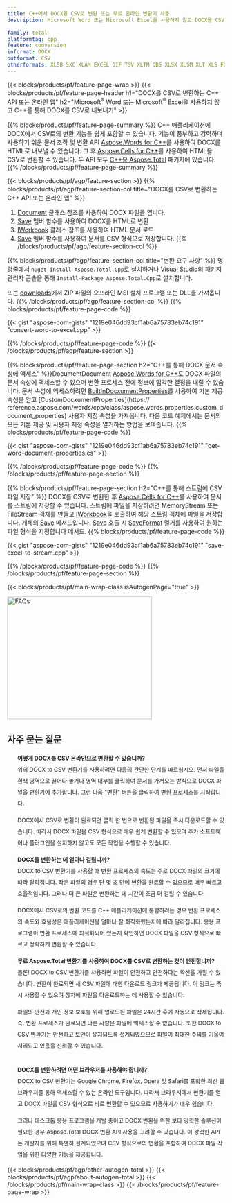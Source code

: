 ```yaml
---
title: C++에서 DOCX를 CSV로 변환 또는 무료 온라인 변환기 사용
description: Microsoft Word 또는 Microsoft Excel을 사용하지 않고 DOCX를 CSV로 변환하는 C++ API 또는 온라인 앱 또는 온라인. 코드를 통합하기 전에 무료 POT to CSV 온라인 변환기를 빠르게 테스트하십시오.

family: total
platformtag: cpp
feature: conversion
informat: DOCX
outformat: CSV
otherformats: XLSB SXC XLAM EXCEL DIF TSV XLTM ODS XLSX XLSM XLT XLS FODS XLTX
---
```

{{< blocks/products/pf/feature-page-wrap >}}
{{< blocks/products/pf/feature-page-header h1="DOCX를 CSV로 변환하는 C++ API 또는 온라인 앱" h2="Microsoft<sup>&reg;</sup> Word 또는 Microsoft<sup>&reg;</sup> Excel을 사용하지 않고 C++를 통해 DOCX를 CSV로 내보내기" >}}

{{% blocks/products/pf/feature-page-summary %}}
C++ 애플리케이션에 DOCX에서 CSV로의 변환 기능을 쉽게 포함할 수 있습니다. 기능이 풍부하고 강력하며 사용하기 쉬운 문서 조작 및 변환 API [Aspose.Words for C++](https://products.aspose.com/words/cpp/)를 사용하여 DOCX를 HTML로 내보낼 수 있습니다. 그 후 [Aspose.Cells for C++](https://products.aspose.com/cells/cpp/)를 사용하여 HTML을 CSV로 변환할 수 있습니다. 두 API 모두 [C++용 Aspose.Total](https://products.aspose.com/total/cpp/) 패키지에 있습니다. 
{{% /blocks/products/pf/feature-page-summary  %}}

{{< blocks/products/pf/agp/feature-section >}}
{{% blocks/products/pf/agp/feature-section-col title="DOCX를 CSV로 변환하는 C++ API 또는 온라인 앱" %}}
1. [Document](https://reference.aspose.com/words/cpp/class/aspose.words.document) 클래스 참조를 사용하여 DOCX 파일을 엽니다.
2. [Save](https://reference.aspose.com/words/cpp/class/aspose.words.document#save_string_saveformat) 멤버 함수를 사용하여 DOCX를 HTML로 변환
3. [IWorkbook](https://reference.aspose.com/cells/cpp/class/aspose.cells.i_workbook) 클래스 참조를 사용하여 HTML 문서 로드
4. [Save](https://reference.aspose.com/cells/cpp/class/aspose.cells.i_workbook#a5dc7de23f7ceba76a05dc1d49f51502e) 멤버 함수를 사용하여 문서를 CSV 형식으로 저장합니다.
{{% /blocks/products/pf/agp/feature-section-col %}}

{{% blocks/products/pf/agp/feature-section-col title="변환 요구 사항" %}}
명령줄에서 ```nuget install Aspose.Total.Cpp```로 설치하거나 Visual Studio의 패키지 관리자 콘솔을 통해 ```Install-Package Aspose.Total.Cpp```로 설치합니다.

또는 [downloads](https://releases.aspose.com/total/cpp)에서 ZIP 파일의 오프라인 MSI 설치 프로그램 또는 DLL을 가져옵니다.
{{% /blocks/products/pf/agp/feature-section-col %}}
{{% blocks/products/pf/feature-page-code %}}

{{< gist "aspose-com-gists" "1219e046dd93cf1ab6a75783eb74c191" "convert-word-to-excel.cpp" >}}



{{% /blocks/products/pf/feature-page-code %}}
{{< /blocks/products/pf/agp/feature-section >}}

{{% blocks/products/pf/feature-page-section  h2="C++를 통해 DOCX 문서 속성에 액세스" %}}DocumentDocument
[Aspose.Words for C++](https://products.aspose.com/words/cpp/)도 DOCX 파일의 문서 속성에 액세스할 수 있으며 변환 프로세스 전에 정보에 입각한 결정을 내릴 수 있습니다. 문서 속성에 액세스하려면 [BuiltInDocxumentProperties](https://reference.aspose.com/words/cpp/class/aspose.words.properties.built_in_document_properties)를 사용하여 기본 제공 속성을 얻고 [CustomDocxumentProperties](https:// reference.aspose.com/words/cpp/class/aspose.words.properties.custom_document_properties) 사용자 지정 속성을 가져옵니다. 다음 코드 예제에서는 문서의 모든 기본 제공 및 사용자 지정 속성을 열거하는 방법을 보여줍니다.
{{% blocks/products/pf/feature-page-code %}}

{{< gist "aspose-com-gists" "1219e046dd93cf1ab6a75783eb74c191" "get-word-document-properties.cs" >}}

{{% /blocks/products/pf/feature-page-code  %}}
{{% /blocks/products/pf/feature-page-section %}}

{{% blocks/products/pf/feature-page-section  h2="C++를 통해 스트림에 CSV 파일 저장" %}}
DOCX를 CSV로 변환한 후 [Aspose.Cells for C++](https://products.aspose.com/cells/cpp/)를 사용하여 문서를 스트림에 저장할 수 있습니다. 스트림에 파일을 저장하려면 MemoryStream 또는 FileStream 객체를 만들고 [IWorkbook](https://reference.aspose.com/cells/cpp/class/aspose.cells.i_workbook)을 호출하여 해당 스트림 객체에 파일을 저장합니다. 개체의 [Save](https://reference.aspose.com/cells/cpp/class/aspose.cells.i_workbook#a77072cfb929787df9ad1f38b02f58349) 메서드입니다. [Save](https://reference.aspose.com) 호출 시 [SaveFormat](https://reference.aspose.com/cells/cpp/namespace/aspose.cells#a11cae527e4e68f1adcac8f47ea64481a) 열거를 사용하여 원하는 파일 형식을 지정합니다 메서드.
{{% blocks/products/pf/feature-page-code %}}

{{< gist "aspose-com-gists" "1219e046dd93cf1ab6a75783eb74c191" "save-excel-to-stream.cpp" >}}

{{% /blocks/products/pf/feature-page-code  %}}
{{% /blocks/products/pf/feature-page-section %}}

{{< blocks/products/pf/main-wrap-class isAutogenPage="true" >}}
<style>.howtolist li{margin-right: 0!important;line-height: 26px;position: relative;margin-bottom: 10px;font-size: 13px;list-style-type: none;}</style>
<div class="col-md-12 tl bg-gray-dark howtolist section">
  <a class="anchor" name="faqpage"></a>
  <div class="container tl dflex" itemscope="" itemtype="https://schema.org/FAQPage">
      <div class="col-md-4 howtosectiongfx">
          <img class="social-panel-hide-on-mobile" src="https://www.groupdocs.cloud/templates/brand/images/groupdocs/conversion/groupdocs_conversion-brand.png" alt="FAQs" width="335" height="283">
      </div>
      <div class="howtosection col-md-8">
          <div>
              <h2>자주 묻는 질문</h2>
              <ul>
                  <li itemscope="" itemprop="mainEntity" itemtype="https://schema.org/Question">
                      <div>
                          <span itemprop="name"><b>어떻게 DOCX를 CSV 온라인으로 변환할 수 있습니까?</b></span>
                      </div>
                      <div itemscope="" itemprop="acceptedAnswer" itemtype="https://schema.org/Answer">
                          <span itemprop="text">위의 DOCX to CSV 변환기를 사용하려면 다음의 간단한 단계를 따르십시오. 먼저 파일을 흰색 영역으로 끌어다 놓거나 영역 내부를 클릭하여 문서를 가져오는 방식으로 DOCX 파일을 변환기에 추가합니다. 그런 다음 "변환" 버튼을 클릭하여 변환 프로세스를 시작합니다.<br />

DOCX에서 CSV로 변환이 완료되면 클릭 한 번으로 변환된 파일을 즉시 다운로드할 수 있습니다. 따라서 DOCX 파일을 CSV 형식으로 매우 쉽게 변환할 수 있으며 추가 소프트웨어나 플러그인을 설치하지 않고도 모든 작업을 수행할 수 있습니다.</span>
                      </div>
                  </li>
                  <li itemscope="" itemprop="mainEntity" itemtype="https://schema.org/Question">
                      <div>
                          <span itemprop="name"><b>DOCX를 변환하는 데 얼마나 걸립니까?</b></span>
                      </div>
                      <div itemscope="" itemprop="acceptedAnswer" itemtype="https://schema.org/Answer">
                          <span itemprop="text">DOCX to CSV 변환기를 사용할 때 변환 프로세스의 속도는 주로 DOCX 파일의 크기에 따라 달라집니다. 작은 파일의 경우 단 몇 초 만에 변환을 완료할 수 있으므로 매우 빠르고 효율적입니다. 그러나 더 큰 파일은 변환하는 데 시간이 조금 더 걸릴 수 있습니다.<br />

DOCX에서 CSV로의 변환 코드를 C++ 애플리케이션에 통합하려는 경우 변환 프로세스의 속도와 효율성은 애플리케이션을 얼마나 잘 최적화했는지에 따라 달라집니다. 응용 프로그램이 변환 프로세스에 최적화되어 있는지 확인하면 DOCX 파일을 CSV 형식으로 빠르고 정확하게 변환할 수 있습니다.</span>
                      </div>
                  </li>
                  <li itemscope="" itemprop="mainEntity" itemtype="https://schema.org/Question">
                      <div>
                          <span itemprop="name"><b>무료 Aspose.Total 변환기를 사용하여 DOCX를 CSV로 변환하는 것이 안전합니까?</b></span>
                      </div>
                      <div itemscope="" itemprop="acceptedAnswer" itemtype="https://schema.org/Answer">
                          <span itemprop="text">물론! DOCX to CSV 변환기를 사용하면 파일이 안전하고 안전하다는 확신을 가질 수 있습니다. 변환이 완료되면 새 CSV 파일에 대한 다운로드 링크가 제공됩니다. 이 링크는 즉시 사용할 수 있으며 장치에 파일을 다운로드하는 데 사용할 수 있습니다.<br />

파일의 안전과 개인 정보 보호를 위해 업로드된 파일은 24시간 후에 자동으로 삭제됩니다. 즉, 변환 프로세스가 완료되면 다른 사람은 파일에 액세스할 수 없습니다. 또한 DOCX to CSV 변환기는 안전하고 보안이 유지되도록 설계되었으므로 파일이 최대한 주의를 기울여 처리되고 있음을 신뢰할 수 있습니다.</span>
                      </div>
                  </li>                 
                  <li itemscope="" itemprop="mainEntity" itemtype="https://schema.org/Question">
                      <div>
                          <span itemprop="name"><b>DOCX를 변환하려면 어떤 브라우저를 사용해야 합니까?</b></span>
                      </div>
                      <div itemscope="" itemprop="acceptedAnswer" itemtype="https://schema.org/Answer">
                          <span itemprop="text">DOCX to CSV 변환기는 Google Chrome, Firefox, Opera 및 Safari를 포함한 최신 웹 브라우저를 통해 액세스할 수 있는 온라인 도구입니다. 따라서 브라우저에서 변환기를 열고 DOCX 파일을 CSV 형식으로 바로 변환할 수 있으므로 사용하기가 매우 쉽습니다.<br />

그러나 데스크톱 응용 프로그램을 개발 중이고 DOCX 변환을 위한 보다 강력한 솔루션이 필요한 경우 Aspose.Total DOCX 변환 API 사용을 고려할 수 있습니다. 이 강력한 API는 개발자를 위해 특별히 설계되었으며 CSV 형식으로의 변환을 포함하여 DOCX 파일 작업을 위한 다양한 기능을 제공합니다.</span>
                      </div>
                  </li>
              </ul>
          </div>
      </div>
  </div>
{{< blocks/products/pf/agp/other-autogen-total >}}
{{< blocks/products/pf/agp/about-autogen-total >}}
{{< /blocks/products/pf/main-wrap-class >}}
{{< /blocks/products/pf/feature-page-wrap >}}